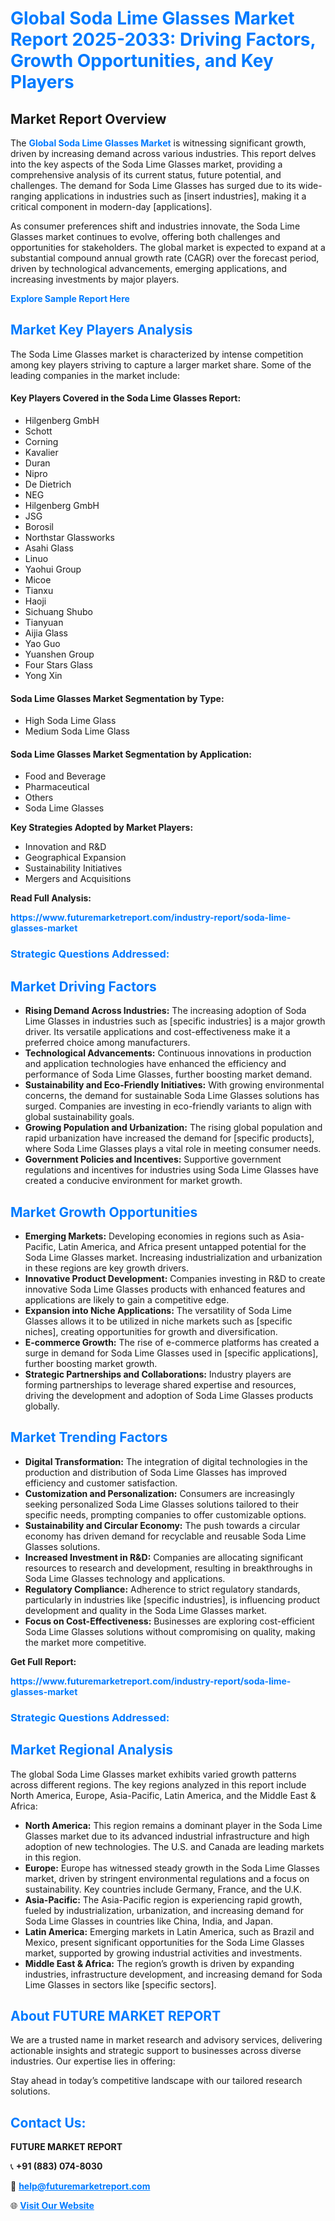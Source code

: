 <h1 style="color: #007BFF;">Global Soda Lime Glasses Market Report 2025-2033: Driving Factors, Growth Opportunities, and Key Players</h1>

<section id="overview">
<h2>Market Report Overview</h2>
<p>The <a href="https://www.futuremarketreport.com/industry-report/soda-lime-glasses-market" style="color: #007BFF; text-decoration: none;"><strong>Global Soda Lime Glasses Market</strong></a> is witnessing significant growth, driven by increasing demand across various industries. This report delves into the key aspects of the Soda Lime Glasses market, providing a comprehensive analysis of its current status, future potential, and challenges. The demand for Soda Lime Glasses has surged due to its wide-ranging applications in industries such as [insert industries], making it a critical component in modern-day [applications].</p>
<p>As consumer preferences shift and industries innovate, the Soda Lime Glasses market continues to evolve, offering both challenges and opportunities for stakeholders. The global market is expected to expand at a substantial compound annual growth rate (CAGR) over the forecast period, driven by technological advancements, emerging applications, and increasing investments by major players.</p>
</section>

<section id="overview">
<p><a href="https://www.futuremarketreport.com/request-sample/reportId=111918" style="color: #007BFF; text-decoration: none;"><strong>Explore Sample Report Here</strong></a></p>
</section>

<section id="key-players">
<h2 style="color: #007BFF;">Market Key Players Analysis</h2>
<p>The Soda Lime Glasses market is characterized by intense competition among key players striving to capture a larger market share. Some of the leading companies in the market include:</p>
<h4>Key Players Covered in the Soda Lime Glasses Report:</h4>
<ul><li>Hilgenberg GmbH</li><li>Schott</li><li>Corning</li><li>Kavalier</li><li>Duran</li><li>Nipro</li><li>De Dietrich</li><li>NEG</li><li>Hilgenberg GmbH</li><li>JSG</li><li>Borosil</li><li>Northstar Glassworks</li><li>Asahi Glass</li><li>Linuo</li><li>Yaohui Group</li><li>Micoe</li><li>Tianxu</li><li>Haoji</li><li>Sichuang Shubo</li><li>Tianyuan</li><li>Aijia Glass</li><li>Yao Guo</li><li>Yuanshen Group</li><li>Four Stars Glass</li><li>Yong Xin</li></ul>
<h4>Soda Lime Glasses Market Segmentation by Type:</h4>
<ul><li>High Soda Lime Glass</li><li>Medium Soda Lime Glass</li></ul>

<h4>Soda Lime Glasses Market Segmentation by Application:</h4>
<ul><li>Food and Beverage</li><li>Pharmaceutical</li><li>Others</li><li>Soda Lime Glasses</li></ul>
<p><strong>Key Strategies Adopted by Market Players:</strong></p>
<ul>
<li>Innovation and R&D</li>
<li>Geographical Expansion</li>
<li>Sustainability Initiatives</li>
<li>Mergers and Acquisitions</li>
</ul>
</section>

<section>
<p><strong>Read Full Analysis: </strong></p><a href="https://www.futuremarketreport.com/industry-report/soda-lime-glasses-market" style="color: #007BFF; text-decoration: none;"><strong>https://www.futuremarketreport.com/industry-report/soda-lime-glasses-market</strong></a>
<h3 style="color: #007BFF;">Strategic Questions Addressed:</h3>
</section>

<section id="driving-factors">
<h2 style="color: #007BFF;">Market Driving Factors</h2>
<ul>
<li><strong>Rising Demand Across Industries:</strong> The increasing adoption of Soda Lime Glasses in industries such as [specific industries] is a major growth driver. Its versatile applications and cost-effectiveness make it a preferred choice among manufacturers.</li>
<li><strong>Technological Advancements:</strong> Continuous innovations in production and application technologies have enhanced the efficiency and performance of Soda Lime Glasses, further boosting market demand.</li>
<li><strong>Sustainability and Eco-Friendly Initiatives:</strong> With growing environmental concerns, the demand for sustainable Soda Lime Glasses solutions has surged. Companies are investing in eco-friendly variants to align with global sustainability goals.</li>
<li><strong>Growing Population and Urbanization:</strong> The rising global population and rapid urbanization have increased the demand for [specific products], where Soda Lime Glasses plays a vital role in meeting consumer needs.</li>
<li><strong>Government Policies and Incentives:</strong> Supportive government regulations and incentives for industries using Soda Lime Glasses have created a conducive environment for market growth.</li>
</ul>
</section>

<section id="growth-opportunities">
<h2 style="color: #007BFF;">Market Growth Opportunities</h2>
<ul>
<li><strong>Emerging Markets:</strong> Developing economies in regions such as Asia-Pacific, Latin America, and Africa present untapped potential for the Soda Lime Glasses market. Increasing industrialization and urbanization in these regions are key growth drivers.</li>
<li><strong>Innovative Product Development:</strong> Companies investing in R&D to create innovative Soda Lime Glasses products with enhanced features and applications are likely to gain a competitive edge.</li>
<li><strong>Expansion into Niche Applications:</strong> The versatility of Soda Lime Glasses allows it to be utilized in niche markets such as [specific niches], creating opportunities for growth and diversification.</li>
<li><strong>E-commerce Growth:</strong> The rise of e-commerce platforms has created a surge in demand for Soda Lime Glasses used in [specific applications], further boosting market growth.</li>
<li><strong>Strategic Partnerships and Collaborations:</strong> Industry players are forming partnerships to leverage shared expertise and resources, driving the development and adoption of Soda Lime Glasses products globally.</li>
</ul>
</section>

<section id="trending-factors">
<h2 style="color: #007BFF;">Market Trending Factors</h2>
<ul>
<li><strong>Digital Transformation:</strong> The integration of digital technologies in the production and distribution of Soda Lime Glasses has improved efficiency and customer satisfaction.</li>
<li><strong>Customization and Personalization:</strong> Consumers are increasingly seeking personalized Soda Lime Glasses solutions tailored to their specific needs, prompting companies to offer customizable options.</li>
<li><strong>Sustainability and Circular Economy:</strong> The push towards a circular economy has driven demand for recyclable and reusable Soda Lime Glasses solutions.</li>
<li><strong>Increased Investment in R&D:</strong> Companies are allocating significant resources to research and development, resulting in breakthroughs in Soda Lime Glasses technology and applications.</li>
<li><strong>Regulatory Compliance:</strong> Adherence to strict regulatory standards, particularly in industries like [specific industries], is influencing product development and quality in the Soda Lime Glasses market.</li>
<li><strong>Focus on Cost-Effectiveness:</strong> Businesses are exploring cost-efficient Soda Lime Glasses solutions without compromising on quality, making the market more competitive.</li>
</ul>
</section>

<section>
<p><strong>Get Full Report: </strong></p><a href="https://www.futuremarketreport.com/industry-report/soda-lime-glasses-market" style="color: #007BFF; text-decoration: none;"><strong>https://www.futuremarketreport.com/industry-report/soda-lime-glasses-market</strong></a>
<h3 style="color: #007BFF;">Strategic Questions Addressed:</h3>
</section>


<section id="regional-analysis">
<h2 style="color: #007BFF;">Market Regional Analysis</h2>
<p>The global Soda Lime Glasses market exhibits varied growth patterns across different regions. The key regions analyzed in this report include North America, Europe, Asia-Pacific, Latin America, and the Middle East & Africa:</p>
<ul>
<li><strong>North America:</strong> This region remains a dominant player in the Soda Lime Glasses market due to its advanced industrial infrastructure and high adoption of new technologies. The U.S. and Canada are leading markets in this region.</li>
<li><strong>Europe:</strong> Europe has witnessed steady growth in the Soda Lime Glasses market, driven by stringent environmental regulations and a focus on sustainability. Key countries include Germany, France, and the U.K.</li>
<li><strong>Asia-Pacific:</strong> The Asia-Pacific region is experiencing rapid growth, fueled by industrialization, urbanization, and increasing demand for Soda Lime Glasses in countries like China, India, and Japan.</li>
<li><strong>Latin America:</strong> Emerging markets in Latin America, such as Brazil and Mexico, present significant opportunities for the Soda Lime Glasses market, supported by growing industrial activities and investments.</li>
<li><strong>Middle East & Africa:</strong> The region’s growth is driven by expanding industries, infrastructure development, and increasing demand for Soda Lime Glasses in sectors like [specific sectors].</li>
</ul>
</section>

<footer>
<h2 style="color: #007BFF;">About FUTURE MARKET REPORT</h2>
<p>We are a trusted name in market research and advisory services, delivering actionable insights and strategic support to businesses across diverse industries. Our expertise lies in offering:</p>

<p>Stay ahead in today’s competitive landscape with our tailored research solutions.</p>

<h2 style="color: #007BFF;">Contact Us:</h2>
<p><strong>FUTURE MARKET REPORT</strong></p>
<p>📞 <strong>+91 (883) 074-8030</strong></p>
<p>📧 <strong><a href="mailto:help@futuremarketreport.com" style="color: #007BFF;">help@futuremarketreport.com</a></strong></p>
<p>🌐 <strong><a href="https://www.futuremarketreport.com/" style="color: #007BFF;">Visit Our Website</a></strong></p>
</footer>
